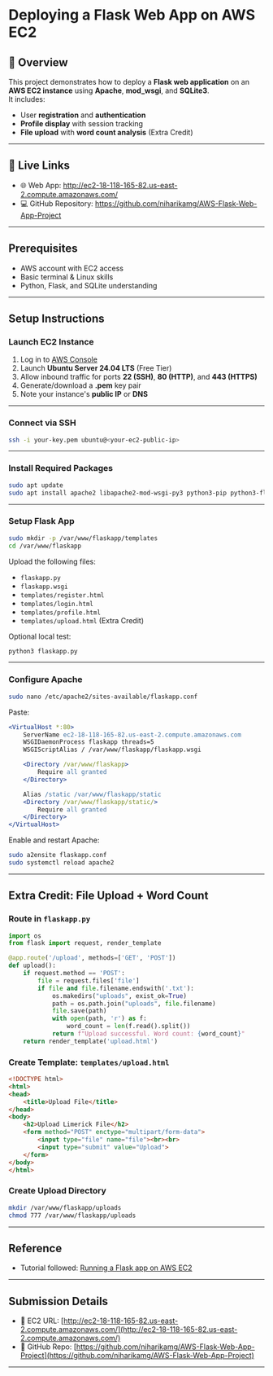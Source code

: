 
# Deploying a Flask Web App on AWS EC2

## 📌 Overview
This project demonstrates how to deploy a **Flask web application** on an **AWS EC2 instance** using **Apache**, **mod_wsgi**, and **SQLite3**.  
It includes:
- User **registration** and **authentication**
- **Profile display** with session tracking
- **File upload** with **word count analysis** (Extra Credit)

---

## 🔗 Live Links
- 🌐 Web App: http://ec2-18-118-165-82.us-east-2.compute.amazonaws.com/
- 💻 GitHub Repository: https://github.com/niharikamg/AWS-Flask-Web-App-Project

---

##  Prerequisites
- AWS account with EC2 access
- Basic terminal & Linux skills
- Python, Flask, and SQLite understanding

---

##  Setup Instructions

###  Launch EC2 Instance
1. Log in to [AWS Console](https://aws.amazon.com/)
2. Launch **Ubuntu Server 24.04 LTS** (Free Tier)
3. Allow inbound traffic for ports **22 (SSH)**, **80 (HTTP)**, and **443 (HTTPS)**
4. Generate/download a **.pem** key pair
5. Note your instance's **public IP** or **DNS**

---

###  Connect via SSH
```bash
ssh -i your-key.pem ubuntu@<your-ec2-public-ip>
````

---

###  Install Required Packages

```bash
sudo apt update
sudo apt install apache2 libapache2-mod-wsgi-py3 python3-pip python3-flask sqlite3 -y
```

---

###  Setup Flask App

```bash
sudo mkdir -p /var/www/flaskapp/templates
cd /var/www/flaskapp
```

Upload the following files:

* `flaskapp.py`
* `flaskapp.wsgi`
* `templates/register.html`
* `templates/login.html`
* `templates/profile.html`
* `templates/upload.html` (Extra Credit)

Optional local test:

```bash
python3 flaskapp.py
```

---

###  Configure Apache

```bash
sudo nano /etc/apache2/sites-available/flaskapp.conf
```

Paste:

```apache
<VirtualHost *:80>
    ServerName ec2-18-118-165-82.us-east-2.compute.amazonaws.com
    WSGIDaemonProcess flaskapp threads=5
    WSGIScriptAlias / /var/www/flaskapp/flaskapp.wsgi

    <Directory /var/www/flaskapp>
        Require all granted
    </Directory>

    Alias /static /var/www/flaskapp/static
    <Directory /var/www/flaskapp/static/>
        Require all granted
    </Directory>
</VirtualHost>
```

Enable and restart Apache:

```bash
sudo a2ensite flaskapp.conf
sudo systemctl reload apache2
```

---

##  Extra Credit: File Upload + Word Count

###  Route in `flaskapp.py`

```python
import os
from flask import request, render_template

@app.route('/upload', methods=['GET', 'POST'])
def upload():
    if request.method == 'POST':
        file = request.files['file']
        if file and file.filename.endswith('.txt'):
            os.makedirs("uploads", exist_ok=True)
            path = os.path.join("uploads", file.filename)
            file.save(path)
            with open(path, 'r') as f:
                word_count = len(f.read().split())
            return f"Upload successful. Word count: {word_count}"
    return render_template('upload.html')
```

###  Create Template: `templates/upload.html`

```html
<!DOCTYPE html>
<html>
<head>
    <title>Upload File</title>
</head>
<body>
    <h2>Upload Limerick File</h2>
    <form method="POST" enctype="multipart/form-data">
        <input type="file" name="file"><br><br>
        <input type="submit" value="Upload">
    </form>
</body>
</html>
```

###  Create Upload Directory

```bash
mkdir /var/www/flaskapp/uploads
chmod 777 /var/www/flaskapp/uploads
```

---

##  Reference

* Tutorial followed: [Running a Flask app on AWS EC2](https://www.datasciencebytes.com/bytes/2015/02/24/running-a-flask-app-on-aws-ec2/)

---

##  Submission Details

* 🔗 EC2 URL: [http://ec2-18-118-165-82.us-east-2.compute.amazonaws.com/](http://ec2-18-118-165-82.us-east-2.compute.amazonaws.com/)
* 🔗 GitHub Repo: [https://github.com/niharikamg/AWS-Flask-Web-App-Project](https://github.com/niharikamg/AWS-Flask-Web-App-Project)

---
